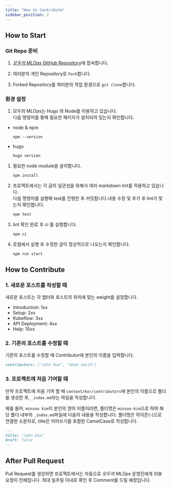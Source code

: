 ```yaml
---
title: "How to Contribute"
sidebar_position: 2
---
```


## How to Start

### Git Repo 준비

1. [*모두의 MLOps* GitHub Repository](https://github.com/mlops-for-all/mlops-for-all.github.io)에 접속합니다.

2. 여러분의 개인 Repository로 `Fork`합니다.

3. Forked Repository를 여러분의 작업 환경으로 `git clone`합니다.

### 환경 설정

1. 모두의 MLOps는 Hugo 와 Node를 이용하고 있습니다.  
  다음 명령어를 통해 필요한 패키지가 설치되어 있는지 확인합니다.

- node & npm

    ```text
    npm --version
    ```

- hugo

    ```text
    hugo version
    ```

1. 필요한 node module을 설치합니다.

    ```text
    npm install
    ```

2. 프로젝트에서는 각 글의 일관성을 위해서 여러 markdown lint를 적용하고 있습니다.  
  다음 명령어를 실행해 test를 진행한 후 커밋합니다.내용 수정 및 추가 후 lint가 맞는지 확인합니다.

    ```text
    npm test
    ```

4. lint 확인 완료 후 ci 를 실행합니다.

    ```text
    npm ci
    ```

4. 로컬에서 실행 후 수정한 글이 정상적으로 나오는지 확인합니다.

    ```text
    npm run start
    ```

## How to Contribute

### 1. 새로운 포스트를 작성할 때

새로운 포스트는 각 챕터와 포스트의 위치에 맞는 weight를 설정합니다.

- Introduction: 1xx
- Setup: 2xx
- Kubeflow: 3xx
- API Deployment: 4xx
- Help: 10xx

### 2. 기존의 포스트를 수정할 때

기존의 포스트를 수정할 때 Contributor에 본인의 이름을 입력합니다.

```markdown
contributors: ["John Doe", "Adam Smith"]
```

### 3. 프로젝트에 처음 기여할 때

만약 프로젝트에 처음 기여 할 때 `content/kor/contributors`에 본인의 이름으로 폴더를 생성한 후, `_index.md`라는 파일을 작성합니다.

예를 들어, `minsoo kim`이 본인의 영어 이름이라면, 폴더명은 `minsoo-kim`으로 하여 해당 폴더 내부의 `_index.md`파일에 다음의 내용을 작성합니다.
폴더명은 하이픈(-)으로 연결한 소문자로, title은 띄어쓰기를 포함한 CamelCase로 작성합니다.

```markdown
---
title: "John Doe"
draft: false
---
```

## After Pull Request

Pull Request를 생성하면 프로젝트에서는 자동으로 *모두의 MLOps* 운영진에게 리뷰 요청이 전해집니다. 최대 일주일 이내로 확인 후 Comment를 드릴 예정입니다.
